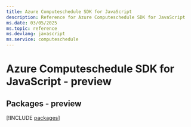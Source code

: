 ```yaml
---
title: Azure Computeschedule SDK for JavaScript
description: Reference for Azure Computeschedule SDK for JavaScript
ms.date: 03/05/2025
ms.topic: reference
ms.devlang: javascript
ms.service: computeschedule
---
```

# Azure Computeschedule SDK for JavaScript - preview
## Packages - preview
[!INCLUDE [packages](computeschedule-index.md)]